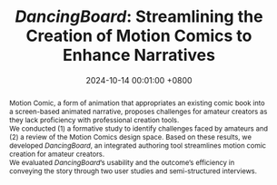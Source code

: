 ---
title:          "<em>DancingBoard</em>: Streamlining the Creation of Motion Comics to Enhance Narratives"
date:           2024-10-14 00:01:00 +0800
selected:       true
# pub_pre:        "Submitted to "
# pub:            ""
pub_post:       " Under Review."
# pub_date:       "2024"
abstract: >-
    Motion Comic, a form of animation that appropriates an existing comic book into a screen-based animated narrative, proposes challenges for amateur creators as they lack proficiency with professional creation tools.<br>
    We conducted (1) a formative study to identify challenges faced by amateurs and (2) a review of the Motion Comics design space. Based on these results, we developed <em>DancingBoard</em>, an integrated authoring tool streamlines motion comic creation for amateur creators.<br>
    We evaluated <em>DancingBoard</em>’s usability and the outcome’s efficiency in conveying the story through two user studies and semi-structured interviews.
cover:          /assets/images/covers/DancingBoard.png
authors:
- Longfei Chen*
- Shengxin Li*
- Ziang Li
- Quan Li
# links:
#   Paper: https://www.cell.com
---